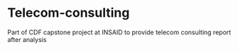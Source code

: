 # Telecom-consulting
Part of CDF capstone project at INSAID to provide telecom consulting report after analysis
